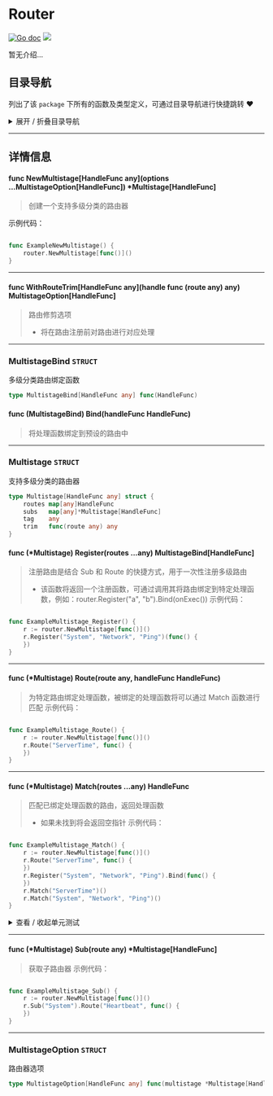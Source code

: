 # Router

[![Go doc](https://img.shields.io/badge/go.dev-reference-brightgreen?logo=go&logoColor=white&style=flat)](https://pkg.go.dev/github.com/kercylan98/minotaur)
![](https://img.shields.io/badge/Email-kercylan@gmail.com-green.svg?style=flat)

暂无介绍...


## 目录导航
列出了该 `package` 下所有的函数及类型定义，可通过目录导航进行快捷跳转 ❤️
<details>
<summary>展开 / 折叠目录导航</summary>


> 包级函数定义

|函数名称|描述
|:--|:--
|[NewMultistage](#NewMultistage)|创建一个支持多级分类的路由器
|[WithRouteTrim](#WithRouteTrim)|路由修剪选项


> 类型定义

|类型|名称|描述
|:--|:--|:--
|`STRUCT`|[MultistageBind](#struct_MultistageBind)|多级分类路由绑定函数
|`STRUCT`|[Multistage](#struct_Multistage)|支持多级分类的路由器
|`STRUCT`|[MultistageOption](#struct_MultistageOption)|路由器选项

</details>


***
## 详情信息
#### func NewMultistage\[HandleFunc any\](options ...MultistageOption[HandleFunc]) *Multistage[HandleFunc]
<span id="NewMultistage"></span>
> 创建一个支持多级分类的路由器

示例代码：
```go

func ExampleNewMultistage() {
	router.NewMultistage[func()]()
}

```

***
#### func WithRouteTrim\[HandleFunc any\](handle func (route any)  any) MultistageOption[HandleFunc]
<span id="WithRouteTrim"></span>
> 路由修剪选项
>   - 将在路由注册前对路由进行对应处理

***
<span id="struct_MultistageBind"></span>
### MultistageBind `STRUCT`
多级分类路由绑定函数
```go
type MultistageBind[HandleFunc any] func(HandleFunc)
```
#### func (MultistageBind) Bind(handleFunc HandleFunc)
> 将处理函数绑定到预设的路由中
***
<span id="struct_Multistage"></span>
### Multistage `STRUCT`
支持多级分类的路由器
```go
type Multistage[HandleFunc any] struct {
	routes map[any]HandleFunc
	subs   map[any]*Multistage[HandleFunc]
	tag    any
	trim   func(route any) any
}
```
#### func (*Multistage) Register(routes ...any)  MultistageBind[HandleFunc]
> 注册路由是结合 Sub 和 Route 的快捷方式，用于一次性注册多级路由
>   - 该函数将返回一个注册函数，可通过调用其将路由绑定到特定处理函数，例如：router.Register("a", "b").Bind(onExec())
示例代码：
```go

func ExampleMultistage_Register() {
	r := router.NewMultistage[func()]()
	r.Register("System", "Network", "Ping")(func() {
	})
}

```

***
#### func (*Multistage) Route(route any, handleFunc HandleFunc)
> 为特定路由绑定处理函数，被绑定的处理函数将可以通过 Match 函数进行匹配
示例代码：
```go

func ExampleMultistage_Route() {
	r := router.NewMultistage[func()]()
	r.Route("ServerTime", func() {
	})
}

```

***
#### func (*Multistage) Match(routes ...any)  HandleFunc
> 匹配已绑定处理函数的路由，返回处理函数
>   - 如果未找到将会返回空指针
示例代码：
```go

func ExampleMultistage_Match() {
	r := router.NewMultistage[func()]()
	r.Route("ServerTime", func() {
	})
	r.Register("System", "Network", "Ping").Bind(func() {
	})
	r.Match("ServerTime")()
	r.Match("System", "Network", "Ping")()
}

```

<details>
<summary>查看 / 收起单元测试</summary>


```go

func TestMultistage_Match(t *testing.T) {
	r := router.NewMultistage[func()]()
	r.Sub("System").Route("Heartbeat", func() {
		fmt.Println("Heartbeat")
	})
	r.Route("ServerTime", func() {
		fmt.Println("ServerTime")
	})
	r.Register("System", "Network", "Ping")(func() {
		fmt.Println("Ping")
	})
	r.Register("System", "Network", "Echo").Bind(onEcho)
	r.Match("System", "Heartbeat")()
	r.Match("ServerTime")()
	r.Match("System", "Network", "Ping")()
	r.Match("System", "Network", "Echo")()
	fmt.Println(r.Match("None") == nil)
}

```


</details>


***
#### func (*Multistage) Sub(route any)  *Multistage[HandleFunc]
> 获取子路由器
示例代码：
```go

func ExampleMultistage_Sub() {
	r := router.NewMultistage[func()]()
	r.Sub("System").Route("Heartbeat", func() {
	})
}

```

***
<span id="struct_MultistageOption"></span>
### MultistageOption `STRUCT`
路由器选项
```go
type MultistageOption[HandleFunc any] func(multistage *Multistage[HandleFunc])
```
